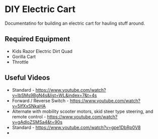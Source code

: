 # DIY Electric Cart
Documentatino for building an electric cart for hauling stuff around.


## Required Equipment
- Kids Razor Electric Dirt Quad
- Gorilla Cart
- Throttle

## Useful Videos
- Standard - https://www.youtube.com/watch?v=lbSMs9BgN4s&list=WL&index=7&t=4s
- Forward / Reverse Switch - https://www.youtube.com/watch?v=5IfXxSNkaHA
- Alternate with mobility scooter motors, skid steer type steering, and remote control - https://www.youtube.com/watch?v=gAdloZSMSa4&t=90s
- Standard - https://www.youtube.com/watch?v=gpe1DbRp0V8
- 
